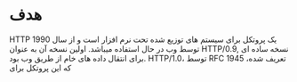 # هدف

HTTP یک پروتکل برای سیستم های توزیع شده تحت نرم افزار است و از سال 1990 توسط وب در حال استفاده میباشد.
اولین نسخه آن به عنوان HTTP/0.9, نسخه ساده ای برای انتقال داده های خام از طریق وب بود.
HTTP/1.0، توسط RFC 1945 تعریف شده، که این پروتکل برای 